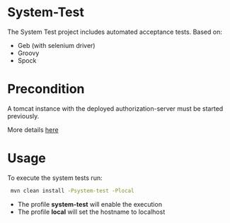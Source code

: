 System-Test
=====

The System Test project includes automated acceptance tests. Based on:

* Geb (with selenium driver)
* Groovy
* Spock

Precondition
==

A tomcat instance with the deployed authorization-server must be started previously.

More details [here](https://github.com/osiam-dev/osiam/tree/master/authorization-server "Authorization Server") 

Usage
===

To execute the system tests run:
```sh
 mvn clean install -Psystem-test -Plocal
```
* The profile **system-test** will enable the execution
* The profile **local** will set the hostname to localhost